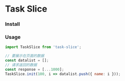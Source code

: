 # Task Slice

### Install

### Usage

```js
import TaskSlice from 'task-slice';

// 要展示在页面的数据
const datalist = [];
// 请求返回的数据
const response = [...1000];
TaskSlice.init(100, i => datalist.push({ name: i }));
```
